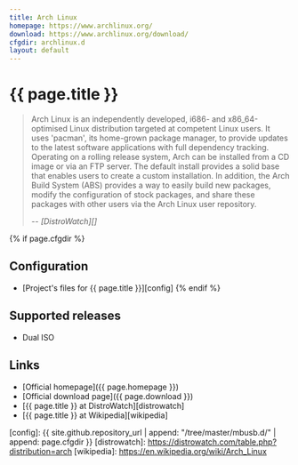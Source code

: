 ```yaml
---
title: Arch Linux
homepage: https://www.archlinux.org/
download: https://www.archlinux.org/download/
cfgdir: archlinux.d
layout: default
---
```


# {{ page.title }}

> Arch Linux is an independently developed, i686- and x86_64-optimised Linux
> distribution targeted at competent Linux users. It uses 'pacman', its
> home-grown package manager, to provide updates to the latest software
> applications with full dependency tracking. Operating on a rolling release
> system, Arch can be installed from a CD image or via an FTP server. The
> default install provides a solid base that enables users to create a custom
> installation. In addition, the Arch Build System (ABS) provides a way to
> easily build new packages, modify the configuration of stock packages, and
> share these packages with other users via the Arch Linux user repository.
>
> -- <cite markdown="1">[DistroWatch][]</cite>


{% if page.cfgdir %}
## Configuration

- [Project's files for {{ page.title }}][config]
{% endif %}


## Supported releases

- Dual ISO


## Links

- [Official homepage]({{ page.homepage }})
- [Official download page]({{ page.download }})
- [{{ page.title }} at DistroWatch][distrowatch]
- [{{ page.title }} at Wikipedia][wikipedia]


[config]: {{ site.github.repository_url | append: "/tree/master/mbusb.d/" | append: page.cfgdir }}
[distrowatch]: https://distrowatch.com/table.php?distribution=arch
[wikipedia]: https://en.wikipedia.org/wiki/Arch_Linux
